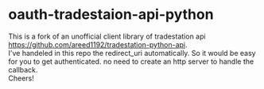 # oauth-tradestaion-api-python
This is a fork of an unofficial client library of tradestation api https://github.com/areed1192/tradestation-python-api. <br>
I've handeled in this repo the redirect_uri automatically. So it would be easy for you to get authenticated. no need to create an http server to handle the callback. 
<br>
Cheers!
